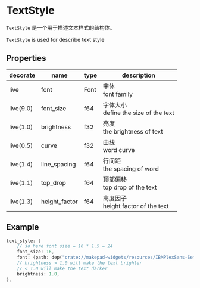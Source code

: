 # TextStyle

`TextStyle` 是一个用于描述文本样式的结构体。

`TextStyle` is used for describe text style

## Properties
|decorate|name|type|description|
| --- | --- | --- | --- |
| live | font | Font | 字体<br>font family |
| live(9.0) | font_size | f64 | 字体大小<br>define the size of the text |
| live(1.0) | brightness | f32 | 亮度<br>the brightness of text|
| live(0.5) | curve | f32 | 曲线<br>word curve|
| live(1.4) | line_spacing | f64 | 行间距<br>the spacing of word |
| live(1.1) | top_drop | f64 | 顶部偏移<br>top drop of the text |
| live(1.3) | height_factor | f64 | 高度因子<br>height factor of the text|

## Example

```rust
text_style: {
    // so here font size = 16 * 1.5 = 24
    font_size: 16,
    font: {path: dep("crate://makepad-widgets/resources/IBMPlexSans-SemiBold.ttf")},
    // brightness > 1.0 will make the text brighter
    // < 1.0 will make the text darker
    brightness: 1.0,
},
```